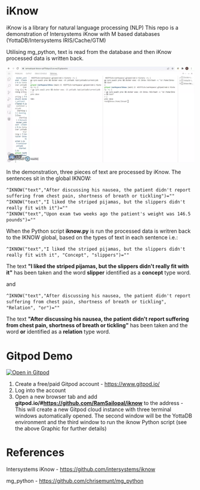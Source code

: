 # iKnow

iKnow is a library for natural language processing (NLP) This repo is a demonstration of Intersystems iKnow with M based databases (YottaDB/Intersystems IRIS/Cache/GTM) 

Utilising mg_python, text is read from the database and then iKnow processed data is written back.


![Alt text](iknow.webp?raw=true "iKnow")

In the demonstration, three pieces of text are processed by iKnow. The sentences sit in the global IKNOW:

    ^IKNOW("text","After discussing his nausea, the patient didn't report suffering from chest pain, shortness of breath or tickling")=""
    ^IKNOW("text","I liked the striped pijamas, but the slippers didn't really fit with it")=""
    ^IKNOW("text","Upon exam two weeks ago the patient's weight was 146.5 pounds")=""
    
 When the Python script **iknow.py** is run the processed data is writren back to the IKNOW global, based on the types of text in each sentence i.e.:
 
    ^IKNOW("text","I liked the striped pijamas, but the slippers didn't really fit with it", "Concept", "slippers")=""
  
The text **"I liked the striped pijamas, but the slippers didn't really fit with it"** has been taken and the word **slipper** identified as a **concept** type word.
     
and

    ^IKNOW("text","After discussing his nausea, the patient didn't report suffering from chest pain, shortness of breath or tickling", "Relation", "or")=""

The text **"After discussing his nausea, the patient didn't report suffering from chest pain, shortness of breath or tickling"** has been taken and the word **or** identified as a **relation** type word.

 # Gitpod Demo
 
 [![Open in Gitpod](https://gitpod.io/button/open-in-gitpod.svg)](https://gitpod.io/#https://github.com/RamSailopal/iKnow)
 
1) Create a free/paid Gitpod account - https://www.gitpod.io/
2) Log into the account
3) Open a new browser tab and add **gitpod.io/#https://github.com/RamSailopal/iknow** to the address - This will create a new Gitpod cloud instance with three terminal windows automatically opened. The second window will be the YottaDB environment and the third window to run the iknow Python script (see the above Graphic for further details)


# References

Intersystems iKnow - https://github.com/intersystems/iknow

mg_python - https://github.com/chrisemunt/mg_python
